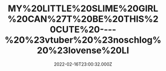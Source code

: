 ---
title: "MY%20LITTLE%20SLIME%20GIRL%20CAN%27T%20BE%20THIS%20CUTE%20----%20%23vtuber%20%23noschlog%20%23lovense%20LI"
videoSrc: https://f000.backblazeb2.com/file/futureporn/projektmelody-2022-02-16.mp4
videoSrcHash: bafybeibcymhedd6zyaefh5bby6azqt4h7mtnoymspkwqxbc7p23qfwjahu?filename=projektmelody-chaturbate-20220216T230032Z-source.mp4
video720Hash: 
video480Hash: 
video360Hash: 
video240Hash: bafybeibg6f3rb4v4b5lecddeghrceeo6cwcbojnglb4mdthibduzercpr4?filename=projektmelody-chaturbate-20220216T230032Z-240p.mp4
thinHash: 
thiccHash: bafkreigzttszx7i2lewo4ll72pwsdp6awoztfhwro2iygdruqu6u6ojaci?filename=20220216T230032Z-thicc.jpg
announceTitle: "puddin"
announceUrl: https://twitter.com/ProjektMelody/status/1494084309958987782
date: 2022-02-16T23:00:32.000Z
note: 
video240TmpFilePath: 
tmpFilePath: /root/projektmelody-2022-02-16.mp4
layout: layouts/vod.njk
tags:
---